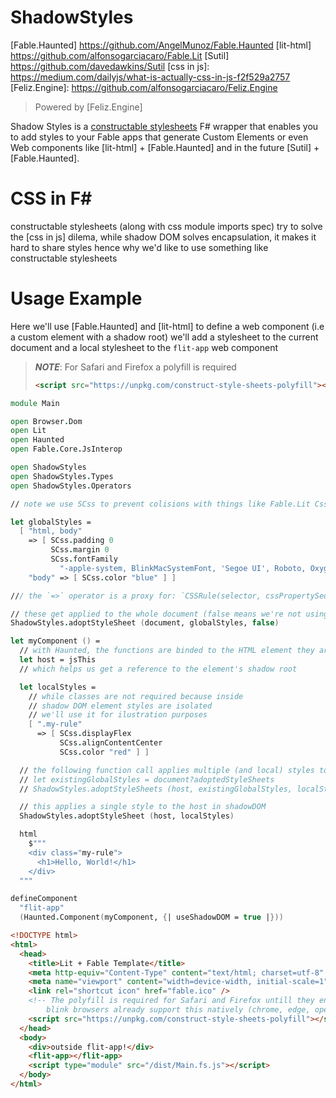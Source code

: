 # ShadowStyles

[constructable stylesheets]: https://developers.google.com/web/updates/2019/02/constructable-stylesheets

[Fable.Haunted] https://github.com/AngelMunoz/Fable.Haunted
[lit-html] https://github.com/alfonsogarciacaro/Fable.Lit
[Sutil] https://github.com/davedawkins/Sutil
[css in js]: https://medium.com/dailyjs/what-is-actually-css-in-js-f2f529a2757
[Feliz.Engine]: https://github.com/alfonsogarciacaro/Feliz.Engine

> Powered by [Feliz.Engine]

Shadow Styles is a [constructable stylesheets] F# wrapper that enables you to add styles to your Fable apps that generate Custom Elements or even Web components like [lit-html] + [Fable.Haunted] and in the future [Sutil] + [Fable.Haunted].

# CSS in F#

constructable stylesheets (along with css module imports spec) try to solve the [css in js] dilema, while shadow DOM solves encapsulation, it makes it hard to share styles hence why we'd like to use something like constructable stylesheets

# Usage Example

Here we'll use [Fable.Haunted] and [lit-html] to define a web component (i.e a custom element with a shadow root)
we'll add a stylesheet to the current document and a local stylesheet to the `flit-app` web component

> **_NOTE_**: For Safari and Firefox a polyfill is required
>
> ```html
> <script src="https://unpkg.com/construct-style-sheets-polyfill"></script>
> ```

```fsharp
module Main

open Browser.Dom
open Lit
open Haunted
open Fable.Core.JsInterop

open ShadowStyles
open ShadowStyles.Types
open ShadowStyles.Operators

// note we use SCss to prevent colisions with things like Fable.Lit Css

let globalStyles =
  [ "html, body"
    => [ SCss.padding 0
         SCss.margin 0
         SCss.fontFamily
           "-apple-system, BlinkMacSystemFont, 'Segoe UI', Roboto, Oxygen, Ubuntu, Cantarell, 'Open Sans', 'Helvetica Neue', sans-serif" ]
    "body" => [ SCss.color "blue" ] ]

/// the `=>` operator is a proxy for: `CSSRule(selector, cssPropertySequence)`

// these get applied to the whole document (false means we're not using shadowDOM)
ShadowStyles.adoptStyleSheet (document, globalStyles, false)

let myComponent () =
  // with Haunted, the functions are binded to the HTML element they are assigned
  let host = jsThis
  // which helps us get a reference to the element's shadow root

  let localStyles =
    // while classes are not required because inside
    // shadow DOM element styles are isolated
    // we'll use it for ilustration purposes
    [ ".my-rule"
      => [ SCss.displayFlex
           SCss.alignContentCenter
           SCss.color "red" ] ]

  // the following function call applies multiple (and local) styles to the host even in shadowDOM
  // let existingGlobalStyles = document?adoptedStyleSheets
  // ShadowStyles.adoptStyleSheets (host, existingGlobalStyles, localStyles)

  // this applies a single style to the host in shadowDOM
  ShadowStyles.adoptStyleSheet (host, localStyles)

  html
    $"""
    <div class="my-rule">
      <h1>Hello, World!</h1>
    </div>
  """

defineComponent
  "flit-app"
  (Haunted.Component(myComponent, {| useShadowDOM = true |}))
```

```html
<!DOCTYPE html>
<html>
  <head>
    <title>Lit + Fable Template</title>
    <meta http-equiv="Content-Type" content="text/html; charset=utf-8" />
    <meta name="viewport" content="width=device-width, initial-scale=1" />
    <link rel="shortcut icon" href="fable.ico" />
    <!-- The polyfill is required for Safari and Firefox untill they enable the feature natively
        blink browsers already support this natively (chrome, edge, opera, etc...) -->
    <script src="https://unpkg.com/construct-style-sheets-polyfill"></script>
  </head>
  <body>
    <div>outside flit-app!</div>
    <flit-app></flit-app>
    <script type="module" src="/dist/Main.fs.js"></script>
  </body>
</html>
```
